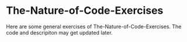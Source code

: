 # The-Nature-of-Code-Exercises
Here are some general exercises of The-Nature-of-Code-Exercises. The code and descripiton may get updated later.

